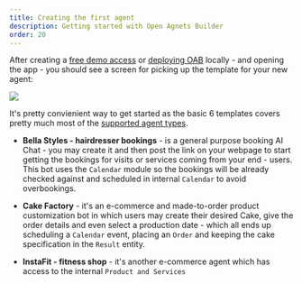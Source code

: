 ```yaml
---
title: Creating the first agent
description: Getting started with Open Agnets Builder
order: 20
---
```


After creating a [free demo access](https://openagentsbuilder.com) or [deploying OAB](../guides/1-getting-started.md) locally  - and opening the app - you should see a screen for picking up the template for your new agent:

<Image src="../../../assets/templates.png" />

It's pretty convienient way to get started as the basic 6 templates covers pretty much most of the [supported agent types](../guides/2-concepts.md).

- **Bella Styles - hairdresser bookings** - is a general purpose booking AI Chat - you may create it and then post the link on your webpage to start getting the bookings for visits or services coming from your end - users. This bot uses the `Calendar` module so the bookings will be already checked against and scheduled in internal `Calendar` to avoid overbookings.

- **Cake Factory** - it's an e-commerce and made-to-order product customization bot in which users may create their desired Cake, give the order details and even select a production date - which all ends up scheduling a `Calendar` event, placing an `Order` and keeping the cake specification in the `Result` entity.

- **InstaFit - fitness shop** - it's another e-commerce agent which has access to the internal `Product and Services` 